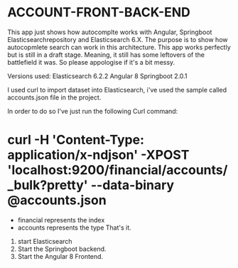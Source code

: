 # ACCOUNT-FRONT-BACK-END

This app just shows how autocomplte works with Angular, Springboot Elasticsearchrepository and Elasticsearch 6.X.
The purpose is to show how autocopmlete search can work in this architecture. 
This app works perfectly but is still in a draft stage.
Meaning, it still has some leftovers of the battlefield it was. 
So please appologise if it's a bit messy. 



Versions used:
Elasticsearch 6.2.2
Angular 8
Springboot 2.0.1

I used curl to import dataset into Elasticsearch, i've used the sample called accounts.json file in the project.

 In order to do so I've just run the following Curl command: 
 # curl -H 'Content-Type: application/x-ndjson' -XPOST 'localhost:9200/financial/accounts/_bulk?pretty' --data-binary @accounts.json
  - financial represents the index 
  - accounts represents the type
  That's it.
  
  1. start Elasticsearch
  2. Start the Springboot backend.
  3. Start the Angular 8 Frontend.
